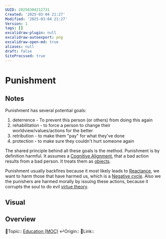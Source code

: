 ```yaml
---
UUID: 20250304212731
Created: '2025-03-04 21:27'
Modified: '2025-03-04 21:27'
Version: 1
tags: []
excalidraw-plugin: null
excalidraw-autoexport: png
excalidraw-open-md: true
aliases: null
draft: false
SiteProcssed: true
---
```

# Punishment

## Notes

Punishment has several potential goals:
1. deterrence - To prevent this person (or others) from doing this again
2. rehabilitation - to force a person to change their worldview/values/actions for the better
3. retribution - to make them "pay" for what they've done
4. protection - to make sure they couldn't hurt someone again

The shared principle behind all these goals is the method. Punishment is by definition harmful. It assumes a [Cognitive Alignment](/notes/cognitive-alignment.md), that a bad action results from a bad person. It treats them as [objects](/notes/objectivity.md).

Punishment usually backfires because it most likely leads to [Reactance](/notes/reactance.md), we want to harm those that have harmed us, which is a [Negative cycle](/notes/negative-cycle.md). Also we the punishers are harmed morally by issuing these actions, because it corrupts the soul to do evil [virtue theory](/notes/virtue-theory.md).


## Visual


## Overview
🔼Topic:: [Education (MOC)](/mocs/education-moc.md)
↩️Origin::
🔗Link:: 



